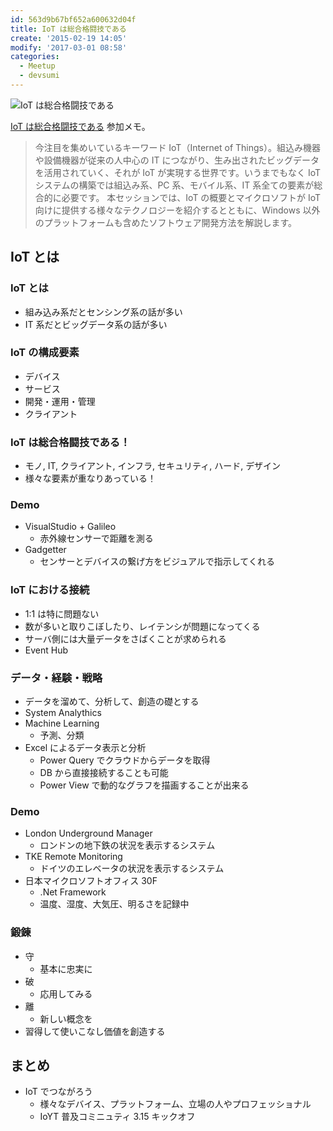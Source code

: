 ```yaml
---
id: 563d9b67bf652a600632d04f
title: IoT は総合格闘技である
create: '2015-02-19 14:05'
modify: '2017-03-01 08:58'
categories:
  - Meetup
  - devsumi
---
```


![IoT は総合格闘技である](/images/2015/02/19/0002.png)

[IoT は総合格闘技である](http://event.shoeisha.jp/devsumi/20150219/session/645/) 参加メモ。

> 今注目を集めいているキーワード IoT（Internet of Things）。組込み機器や設備機器が従来の人中心の IT につながり、生み出されたビッグデータを活用されていく、それが IoT が実現する世界です。いうまでもなく IoT システムの構築では組込み系、PC 系、モバイル系、IT 系全ての要素が総合的に必要です。
> 本セッションでは、IoT の概要とマイクロソフトが IoT 向けに提供する様々なテクノロジーを紹介するとともに、Windows 以外のプラットフォームも含めたソフトウェア開発方法を解説します。

<!-- more -->

## IoT とは

### IoT とは

- 組み込み系だとセンシング系の話が多い
- IT 系だとビッグデータ系の話が多い

### IoT の構成要素

- デバイス
- サービス
- 開発・運用・管理
- クライアント

### IoT は総合格闘技である！

- モノ, IT, クライアント, インフラ, セキュリティ, ハード, デザイン
- 様々な要素が重なりあっている！

### Demo

- VisualStudio + Galileo
  - 赤外線センサーで距離を測る
- Gadgetter
  - センサーとデバイスの繋げ方をビジュアルで指示してくれる

### IoT における接続

- 1:1 は特に問題ない
- 数が多いと取りこぼしたり、レイテンシが問題になってくる
- サーバ側には大量データをさばくことが求められる
- Event Hub

### データ・経験・戦略

- データを溜めて、分析して、創造の礎とする
- System Analythics
- Machine Learning
  - 予測、分類
- Excel によるデータ表示と分析
  - Power Query でクラウドからデータを取得
  - DB から直接接続することも可能
  - Power View で動的なグラフを描画することが出来る

### Demo

- London Underground Manager
  - ロンドンの地下鉄の状況を表示するシステム
- TKE Remote Monitoring
  - ドイツのエレベータの状況を表示するシステム
- 日本マイクロソフトオフィス 30F
  - .Net Framework
  - 温度、湿度、大気圧、明るさを記録中

### 鍛錬

- 守
  - 基本に忠実に
- 破
  - 応用してみる
- 離
  - 新しい概念を
- 習得して使いこなし価値を創造する

## まとめ

- IoT でつながろう
  - 様々なデバイス、プラットフォーム、立場の人やプロフェッショナル
  - IoYT 普及コミニュティ 3.15 キックオフ
